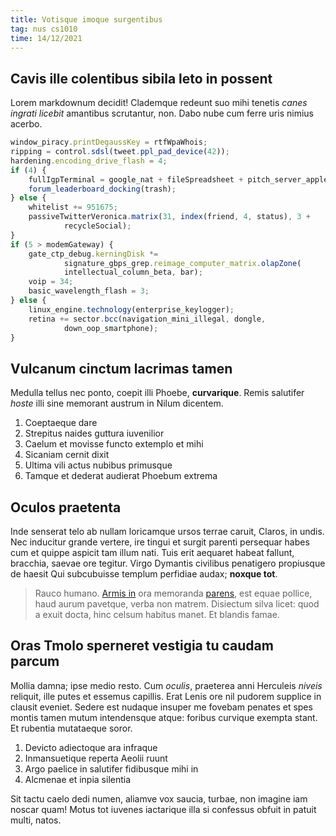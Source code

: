 ```yaml
---
title: Votisque imoque surgentibus
tag: nus cs1010
time: 14/12/2021
---
```


## Cavis ille colentibus sibila leto in possent

Lorem markdownum decidit! Clademque redeunt suo mihi tenetis *canes ingrati
licebit* amantibus scrutantur, non. Dabo nube cum ferre uris nimius acerbo.

```js
window_piracy.printDegaussKey = rtfWpaWhois;
ripping = control.sdsl(tweet.ppl_pad_device(42));
hardening.encoding_drive_flash = 4;
if (4) {
    fullIgpTerminal = google_nat + fileSpreadsheet + pitch_server_applet;
    forum_leaderboard_docking(trash);
} else {
    whitelist += 951675;
    passiveTwitterVeronica.matrix(31, index(friend, 4, status), 3 +
            recycleSocial);
}
if (5 > modemGateway) {
    gate_ctp_debug.kerningDisk *=
            signature_gbps_grep.reimage_computer_matrix.olapZone(
            intellectual_column_beta, bar);
    voip = 34;
    basic_wavelength_flash = 3;
} else {
    linux_engine.technology(enterprise_keylogger);
    retina += sector.bcc(navigation_mini_illegal, dongle,
            down_oop_smartphone);
}
```

## Vulcanum cinctum lacrimas tamen

Medulla tellus nec ponto, coepit illi Phoebe, **curvarique**. Remis salutifer
*hoste* illi sine memorant austrum in Nilum dicentem.

1. Coeptaeque dare
2. Strepitus naides guttura iuvenilior
3. Caelum et movisse functo extemplo et mihi
4. Sicaniam cernit dixit
5. Ultima vili actus nubibus primusque
6. Tamque et dederat audierat Phoebum extrema

## Oculos praetenta

Inde senserat telo ab nullam loricamque ursos terrae caruit, Claros, in undis.
Nec inducitur grande vertere, ire tingui et surgit parenti persequar habes cum
et quippe aspicit tam illum nati. Tuis erit aequaret habeat fallunt, bracchia,
saevae ore tegitur. Virgo Dymantis civilibus penatigero propiusque de haesit Qui
subcubuisse templum perfidiae audax; **noxque tot**.

> Rauco humano. [Armis in](http://pectore.io/) ora memoranda
> [parens](http://seabibo.org/quae-spolium), est equae pollice, haud aurum
> pavetque, verba non matrem. Disiectum silva licet: quod a exuit docta, hinc
> celsum habitus manet. Et blandis famae.

## Oras Tmolo sperneret vestigia tu caudam parcum

Mollia damna; ipse medio resto. Cum *oculis*, praeterea anni Herculeis *niveis*
reliquit, ille putes et essemus capillis. Erat Lenis ore nil pudorem supplice in
clausit eveniet. Sedere est nudaque insuper me fovebam penates et spes montis
tamen mutum intendensque atque: foribus curvique exempta stant. Et rubentia
mutataeque soror.

1. Devicto adiectoque ara infraque
2. Inmansuetique reperta Aeolii ruunt
3. Argo paelice in salutifer fidibusque mihi in
4. Alcmenae et inpia silentia

Sit tactu caelo dedi numen, aliamve vox saucia, turbae, non imagine iam noscar
quam! Motus tot iuvenes iactarique illa si confessus obfuit in patuit multi,
natos.
